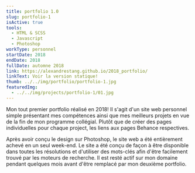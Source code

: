 ```yaml
---
title: portfolio 1.0
slug: portfolio-1
isActive: true
tools:
  - HTML & SCSS
  - Javascript
  - Photoshop
workType: personnel
startDate: 2018
endDate: 2018
fullDate: automne 2018
link: https://alexandrestang.github.io/2018_portfolio/
linkText: Voir la version statique!
thumb: ../../img/portfolio/portfolio-1.jpg
featuredImg:
  - ../../img/projects/portfolio-1/01.jpg
---
```


Mon tout premier portfolio réalisé en 2018! Il s'agit d'un
site web personnel simple présentant mes compétences ainsi que mes meilleurs projets en vue de la fin de mon programme
collégial. Plutôt que de créer des pages individuelles pour chaque project, les liens aux pages Behance respectives.

Après avoir 
conçu le design sur Photoshop, le site web a été entièrement achevé en un seul week-end. Le site a été conçu de
façon à être disponible dans toutes les résolutions et d'utiliser des mots-clés afin d'être facilement trouvé par les
moteurs de recherche. Il est resté actif sur mon domaine pendant quelques mois avant d'être remplacé par mon deuxième portfolio.